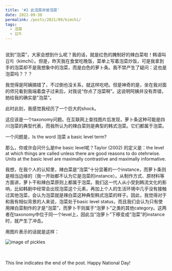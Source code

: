 ```yaml
---
title: '#2 此泡菜非彼泡菜'
date: 2021-09-30
permalink: /posts/2021/09/kimchi/
tags:
  - 泡菜
  - 김치
---
```


<br>
说到“泡菜”，大家会想到什么呢？我的话，就是红色的腌制好的辣白菜啦！韩语叫김치（kimchi）。但是，昨天我在食堂吃晚饭，菜单上写着泡菜炒饭，可是我拿到手的泡菜却不是我想象中的泡菜，而是白色的萝卜条。我不禁产生了疑问：这也是泡菜吗？？？

我觉得是阿姨搞错了，不过倒也没关系，就这样吃吧。但是神奇的是，坐在我对面的师兄看到我端着盘子过来后，对我说“你点了泡菜啊”。这说明阿姨并没有弄错，她给我的确实是”泡菜”。

此时此刻，我感觉我经历了一个巨大的shock。

这应该是一个taxonomy问题。在互联网上查找图片后发现，萝卜条这种可能是四川泡菜的典型代表，而我所认为的辣白菜则是典型的韩式泡菜。它们都属于泡菜。

一个问题是，Is the word 泡菜 a basic level term?

那么，你或许会问什么是the basic level呢？Taylor (2002) 的定义是：the level at which things are called unless there are good reasons to do otehrwise. Units at the basic level are maximally contrastive and maximally informative.

我想，在我个人的认知里，辣白菜是“泡菜”十分显著的一个instance，而萝卜条则是相当边缘的（我一开始都不认为它是泡菜的instance）。从制作方式、原材料等方面讲，萝卜干和辣白菜原则上都属于泡菜。我们这一代人从小受到韩流文化的影响，比如韩剧中经常会出现泡菜这个元素，再加上个人的生活环境中几乎没有接触过其他泡菜，会认为泡菜就是辣白菜这种典型韩式泡菜的样子。因此，我觉得对于和我有相似背景的人来说，泡菜处于basic level status，而且我们会认为只有使用辣白菜制作的才是“泡菜”，而萝卜干则属于“泡萝卜”之类的其他category。这两者在taxonomy中位于同一个level上，因此当“泡萝卜”下移变成“泡菜”的instance时，就产生了冲击。

用图片表示的话就是这样：

![image of pickles](https://hongjie-fu.github.io/files/posts/pickles.png)

<br><br>
This line indicates the end of the post. Happy National Day! 
